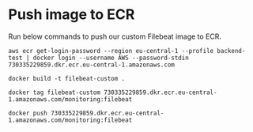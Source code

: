 # Push image to ECR
Run below commands to push our custom Filebeat image to ECR.
```
aws ecr get-login-password --region eu-central-1 --profile backend-test | docker login --username AWS --password-stdin 730335229859.dkr.ecr.eu-central-1.amazonaws.com
```

```
docker build -t filebeat-custom .
```

```
docker tag filebeat-custom 730335229859.dkr.ecr.eu-central-1.amazonaws.com/monitoring:filebeat
```

```
docker push 730335229859.dkr.ecr.eu-central-1.amazonaws.com/monitoring:filebeat
```